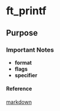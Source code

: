 # ft_printf 
## Purpose
[^1]: To create a program that mimic the standard **printf** function by following its format, specifiers, etc.
### Important Notes
- **format**
- **flags**
- **specifier**
#### Reference
[markdown](https://docs.github.com/en/get-started/writing-on-github/getting-started-with-writing-and-formatting-on-github/basic-writing-and-formatting-syntax)
